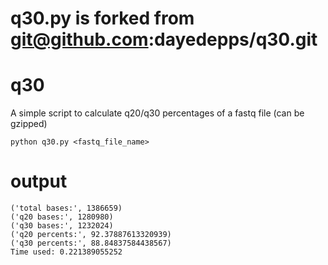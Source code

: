 # q30.py is forked from git@github.com:dayedepps/q30.git


# q30
A simple script to calculate q20/q30 percentages of a fastq file (can be gzipped)
```shell
python q30.py <fastq_file_name>
```
# output
```
('total bases:', 1386659)
('q20 bases:', 1280980)
('q30 bases:', 1232024)
('q20 percents:', 92.37887613320939)
('q30 percents:', 88.84837584438567)
Time used: 0.221389055252
```
